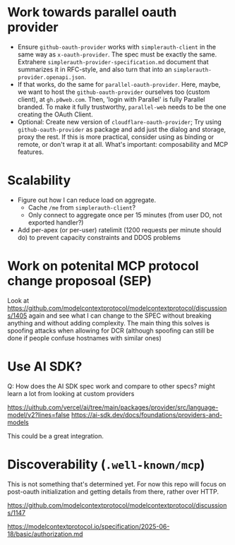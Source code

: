 # Work towards parallel oauth provider

- Ensure `github-oauth-provider` works with `simplerauth-client` in the same way as `x-oauth-provider`. The spec must be exactly the same. Extrahere `simplerauth-provider-specification.md` document that summarizes it in RFC-style, and also turn that into an `simplerauth-provider.openapi.json`.
- If that works, do the same for `parallel-oauth-provider`. Here, maybe, we want to host the `github-oauth-provider` ourselves too (custom client), at `gh.p0web.com`. Then, 'login with Parallel' is fully Parallel branded. To make it fully trustworthy, `parallel-web` needs to be the one creating the OAuth Client.
- Optional: Create new version of `cloudflare-oauth-provider`; Try using `github-oauth-provider` as package and add just the dialog and storage, proxy the rest. If this is more practical, consider using as binding or remote, or don't wrap it at all. What's important: composability and MCP features.

# Scalability

- Figure out how I can reduce load on aggregate.
  - Cache `/me` from `simplerauth-client`?
  - Only connect to aggregate once per 15 minutes (from user DO, not exported handler?)
- Add per-apex (or per-user) ratelimit (1200 requests per minute should do) to prevent capacity constraints and DDOS problems

# Work on potenital MCP protocol change proposoal (SEP)

Look at https://github.com/modelcontextprotocol/modelcontextprotocol/discussions/1405 again and see what I can change to the SPEC without breaking anything and without adding complexity. The main thing this solves is spoofing attacks when allowing for DCR (although spoofing can still be done if people confuse hostnames with similar ones)

# Use AI SDK?

Q: How does the AI SDK spec work and compare to other specs? might learn a lot from looking at custom providers

https://uithub.com/vercel/ai/tree/main/packages/provider/src/language-model/v2?lines=false
https://ai-sdk.dev/docs/foundations/providers-and-models

This could be a great integration.

# Discoverability (`.well-known/mcp`)

This is not something that's determined yet. For now this repo will focus on post-oauth initialization and getting details from there, rather over HTTP.

https://github.com/modelcontextprotocol/modelcontextprotocol/discussions/1147

https://modelcontextprotocol.io/specification/2025-06-18/basic/authorization.md
